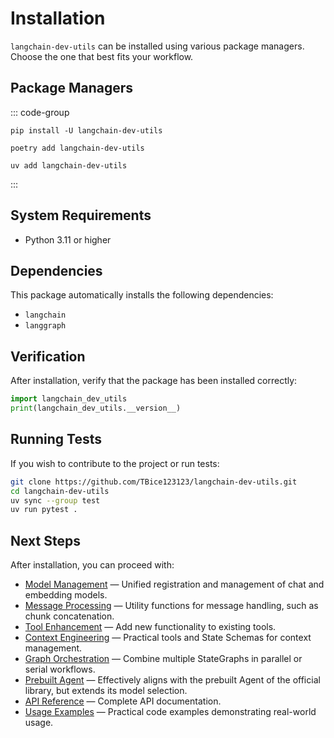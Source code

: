 # Installation

`langchain-dev-utils` can be installed using various package managers. Choose the one that best fits your workflow.

## Package Managers

::: code-group

```sh[pip]
pip install -U langchain-dev-utils
```

```sh[poetry]
poetry add langchain-dev-utils
```

```sh[uv]
uv add langchain-dev-utils
```

:::

## System Requirements

- Python 3.11 or higher

## Dependencies

This package automatically installs the following dependencies:

- `langchain`
- `langgraph`

## Verification

After installation, verify that the package has been installed correctly:

```python
import langchain_dev_utils
print(langchain_dev_utils.__version__)
```

## Running Tests

If you wish to contribute to the project or run tests:

```bash
git clone https://github.com/TBice123123/langchain-dev-utils.git
cd langchain-dev-utils
uv sync --group test
uv run pytest .
```

## Next Steps

After installation, you can proceed with:

- [Model Management](./model-management.md) — Unified registration and management of chat and embedding models.
- [Message Processing](./message-processing.md) — Utility functions for message handling, such as chunk concatenation.
- [Tool Enhancement](./tool-enhancement.md) — Add new functionality to existing tools.
- [Context Engineering](./context-engineering.md) — Practical tools and State Schemas for context management.
- [Graph Orchestration](./graph-orchestration.md) — Combine multiple StateGraphs in parallel or serial workflows.
- [Prebuilt Agent](./prebuilt.md) — Effectively aligns with the prebuilt Agent of the official library, but extends its model selection.
- [API Reference](./api-reference.md) — Complete API documentation.
- [Usage Examples](./example.md) — Practical code examples demonstrating real-world usage.
